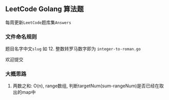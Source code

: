 ## LeetCode Golang 算法题

每周更新`LeetCode`题库集`Answers`

### 文件命名规则

题目名字中文`slug` 如 12. 整数转罗马数字即为 `integer-to-roman.go`

欢迎提交

### 大概思路
1. 两数之和: O(n), range数组, 判断targetNum(sum-rangeNum)是否已经在取出的map中